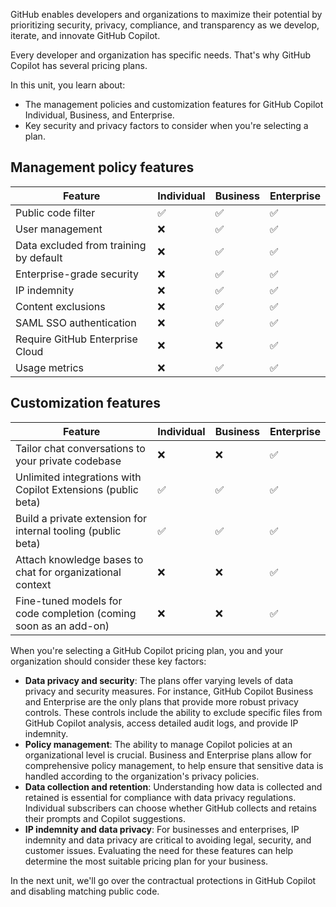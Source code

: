 GitHub enables developers and organizations to maximize their potential by prioritizing security, privacy, compliance, and transparency as we develop, iterate, and innovate GitHub Copilot.

Every developer and organization has specific needs. That's why GitHub Copilot has several pricing plans.

In this unit, you learn about:

- The management policies and customization features for GitHub Copilot Individual, Business, and Enterprise.
- Key security and privacy factors to consider when you're selecting a plan.

## Management policy features

| Feature | Individual | Business | Enterprise |
|----------|----------|----------|----------|
| Public code filter    |     ✅     |      ✅    |     ✅     |
| User management   |     ❌     |     ✅     |     ✅     |
| Data excluded from training by default    |     ❌     |     ✅     |     ✅     |
| Enterprise-grade security    |     ❌     |     ✅     |     ✅     |
| IP indemnity   |     ❌     |     ✅     |     ✅     |
| Content exclusions    |     ❌     |     ✅     |     ✅     |
| SAML SSO authentication    |     ❌     |     ✅     |    ✅      |
| Require GitHub Enterprise Cloud   |     ❌     |     ❌     |     ✅     |
| Usage metrics    |    ❌      |     ✅     |      ✅    |

## Customization features

| Feature | Individual | Business | Enterprise |
|----------|----------|----------|----------|
| Tailor chat conversations to your private codebase    |     ❌       |      ❌      |     ✅     |
| Unlimited integrations with Copilot Extensions (public beta)   |     ✅      |     ✅     |     ✅     |
| Build a private extension for internal tooling (public beta)   |     ✅      |     ✅     |     ✅     |
| Attach knowledge bases to chat for organizational context    |     ❌     |     ❌     |     ✅     |
| Fine-tuned models for code completion (coming soon as an add-on)   |     ❌     |     ❌     |     ✅     |

When you're selecting a GitHub Copilot pricing plan, you and your organization should consider these key factors:

- **Data privacy and security**: The plans offer varying levels of data privacy and security measures. For instance, GitHub Copilot Business and Enterprise are the only plans that provide more robust privacy     controls. These controls include the ability to exclude specific files from GitHub Copilot analysis, access detailed audit logs, and provide IP indemnity.
- **Policy management**: The ability to manage Copilot policies at an organizational level is crucial. Business and Enterprise plans allow for comprehensive policy management, to help ensure that sensitive data is handled according to the organization's privacy policies.
- **Data collection and retention**: Understanding how data is collected and retained is essential for compliance with data privacy regulations. Individual subscribers can choose whether GitHub collects and retains their prompts and Copilot suggestions.
- **IP indemnity and data privacy**: For businesses and enterprises, IP indemnity and data privacy are critical to avoiding legal, security, and customer issues. Evaluating the need for these features can help determine the most suitable pricing plan for your business.

In the next unit, we'll go over the contractual protections in GitHub Copilot and disabling matching public code.
